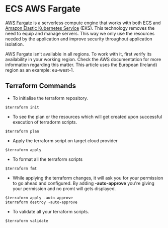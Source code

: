 # ECS AWS Fargate

[AWS Fargate](https://aws.amazon.com/fargate/?whats-new-cards.sort-by=item.additionalFields.postDateTime&whats-new-cards.sort-order=desc&fargate-blogs.sort-by=item.additionalFields.createdDate&fargate-blogs.sort-order=desc) is a serverless compute engine that works with both [ECS](https://aws.amazon.com/ecs/?whats-new-cards.sort-by=item.additionalFields.postDateTime&whats-new-cards.sort-order=desc&ecs-blogs.sort-by=item.additionalFields.createdDate&ecs-blogs.sort-order=desc) and [Amazon Elastic Kubernetes Service](https://aws.amazon.com/eks/?whats-new-cards.sort-by=item.additionalFields.postDateTime&whats-new-cards.sort-order=desc&eks-blogs.sort-by=item.additionalFields.createdDate&eks-blogs.sort-order=desc) (EKS). This technology removes the need to equip and manage servers. This way we only use the resources needed by the application and improve security throughout application isolation.

AWS Fargate isn’t available in all regions. To work with it, first verify its availability in your working region. Check the AWS documentation for more information regarding this matter. This article uses the European (Ireland) region as an example: eu-west-1.

## Terraform Commands

- To initialise the terraform repository.

```
$terraform init
```

- To see the plan or the resources which will get created upon successful execution of terradorm scripts.

```
$terraform plan
```

- Apply the terraform script on target cloud provider

```
$terraform apply
```

- To format all the terraform scripts

```
$terraform fmt
```

- While applying the terraform changes, it will ask you for your permission to go ahead and configured. By adding **-auto-approve** you're giving your permission and no promt will gets displayed.

```
$terraform apply -auto-approve
$terraform destroy -auto-approve
```

- To validate all your terraform scripts.

```
$terraform validate
```